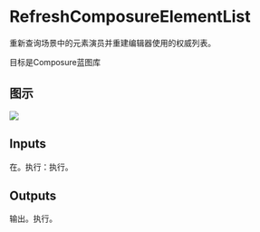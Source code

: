# RefreshComposureElementList

重新查询场景中的元素演员并重建编辑器使用的权威列表。

目标是Composure蓝图库

## 图示

![]($-20221218-18293333.png)

## Inputs

在。执行：执行。 

## Outputs

输出。执行。
